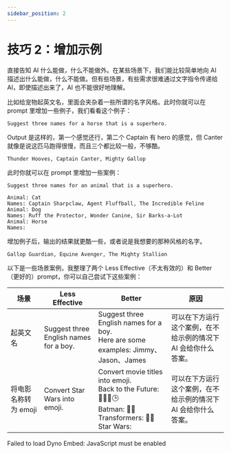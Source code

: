 ```yaml
---
sidebar_position: 2
---
```


# 技巧 2：增加示例

<head>
  <script defer="defer" src="https://embed.trydyno.com/embedder.js"></script>
  <link href="https://embed.trydyno.com/embedder.css" rel="stylesheet" />
</head>

直接告知 AI 什么能做，什么不能做外。在某些场景下，我们能比较简单地向 AI 描述出什么能做，什么不能做。但有些场景，有些需求很难通过文字指令传递给 AI，即使描述出来了，AI 也不能很好地理解。

比如给宠物起英文名，里面会夹杂着一些所谓的名字风格。此时你就可以在 prompt 里增加一些例子，我们看看这个例子：

```other
Suggest three names for a horse that is a superhero.
```

Output 是这样的，第一个感觉还行，第二个 Captain 有 hero 的感觉，但 Canter 就像是说这匹马跑得很慢，而且三个都比较一般，不够酷。

```other
Thunder Hooves, Captain Canter, Mighty Gallop
```

此时你就可以在 prompt 里增加一些案例：

```other
Suggest three names for an animal that is a superhero.

Animal: Cat
Names: Captain Sharpclaw, Agent Fluffball, The Incredible Feline
Animal: Dog
Names: Ruff the Protector, Wonder Canine, Sir Barks-a-Lot
Animal: Horse
Names:
```

增加例子后，输出的结果就更酷一些，或者说是我想要的那种风格的名字。

```other
Gallop Guardian, Equine Avenger, The Mighty Stallion
```

以下是一些场景案例，我整理了两个 Less Effective（不太有效的）和 Better（更好的）prompt，你可以自己尝试下这些案例：

| 场景            | Less Effective                        | Better                                                                                                                             | 原因                                |
| ------------- | ------------------------------------- | -------------------------------------------------------------------------------------------------- | --------------------------------- |
| 起英文名          | Suggest three English names for a boy. | Suggest three English names for a boy.  <br/> Here are some examples: Jimmy、Jason、James     | 可以在下方运行这个案例，在不给示例的情况下 AI 会给你什么答案。 |
| 将电影名称转为 emoji | Convert Star Wars into emoji.       | Convert movie titles into emoji.  <br/> Back to the Future: 👨👴🚗🕒  <br/>Batman: 🤵🦇  <br/>Transformers: 🚗🤖  <br/>Star Wars: | 可以在下方运行这个案例，在不给示例的情况下 AI 会给你什么答案。 |


<div trydyno-embed="" openai-model="text-davinci-003" initial-prompt="Convert Star Wars into emoji" initial-response="🌟⚔️👽💥👨‍🚀👩‍🚀🚀" max-tokens="256" box-rows="3" model-temp="0.7" top-p="1">
    <noscript>Failed to load Dyno Embed: JavaScript must be enabled</noscript>
</div>